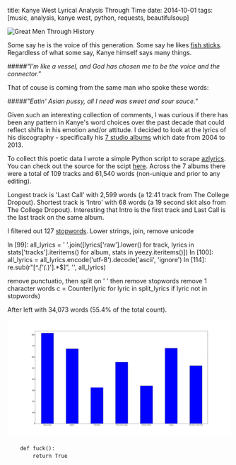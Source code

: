 title: Kanye West Lyrical Analysis Through Time
date: 2014-10-01
tags: [music, analysis, kanye west, python, requests, beautifulsoup]

<div class="markdown-center">
    <img alt="Great Men Through History" src="https://img1.etsystatic.com/000/0/6104496/il_fullxfull.336235413.jpg">
</div>

Some say he is the voice of this generation. Some say he likes [fish sticks](http://en.wikipedia.org/wiki/Fishsticks_(South_Park)). Regardless of what some say, Kanye himself says many things.

#####_"I’m like a vessel, and God has chosen me to be the voice and the connector."_
<div></div>

That of couse is coming from the same man who spoke these words:

#####_"Eatin' Asian pussy, all I need was sweet and sour sauce."_
<div></div>

Given such an interesting collection of comments, I was curious if there has been any pattern in Kanye's word choices over the past decade that could reflect shifts in his emotion and/or attitude. I decided to look at the lyrics of his discography - specifically his [7 studio albums](http://en.wikipedia.org/wiki/Kanye_West_discography#Studio_albums) which date from 2004 to 2013.

To collect this poetic data I wrote a simple Python script to scrape [azlyrics](http://www.azlyrics.com/). You can check out the source for the scipt [here](https://github.com/mschmo/personal-site/blob/master/server/snippets/azlyrics.py). Across the 7 albums there were a total of 109 tracks and 61,540 words (non-unique and prior to any editing).

Longest track is 'Last Call' with 2,599 words (a 12:41 track from The College Dropout). Shortest track is 'Intro' with 68 words (a 19 second skit also from The College Dropout). Interesting that Intro is the first track and Last Call is the last track on the same album.

I filtered out 127 [stopwords](http://en.wikipedia.org/wiki/Stop_words). Lower strings, join, remove unicode

In [99]: all_lyrics = ' '.join([lyrics['raw'].lower() for track, lyrics in stats['tracks'].iteritems() for album, stats in yeezy.iteritems()])
In [100]: all_lyrics = all_lyrics.encode('utf-8').decode('ascii', 'ignore')
In [114]: re.sub(r"\[^.*\['(.*)'\].*$\]", '', all_lyrics)

remove punctuatio, then split on ' '
then remove stopwords
remove 1 character words
c = Counter(lyric for lyric in split_lyrics if lyric not in stopwords)

After left with 34,073 words (55.4% of the total count).

<div class="markdown-center">
    <img src="../static/img/kanye-west-lyrical-analysis-through-time/test_word_count.png">
</div>

<code>
    def fuck():
        return True
</code>